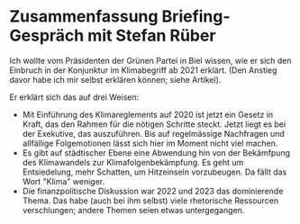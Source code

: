 # Zusammenfassung Briefing-Gespräch mit Stefan Rüber

Ich wollte vom Präsidenten der Grünen Partei in Biel wissen, wie er sich den Einbruch in der Konjunktur im Klimabegriff ab 2021 erklärt.
(Den Anstieg davor habe ich mir selbst erklären können; siehe Artikel).

Er erklärt sich das auf drei Weisen:
* Mit Einführung des Klimareglements auf 2020 ist jetzt ein Gesetz in Kraft, das den Rahmen für die nötigen Schritte steckt. Jetzt liegt es bei der Exekutive, das auszuführen. Bis auf regelmässige Nachfragen und allfällige Folgemotionen lässt sich hier im Moment nicht viel machen.
* Es gibt auf städtischer Ebene eine Abwendung hin von der Bekämfpung des Klimawandels zur Klimafolgenbekämpfung. Es geht um Entsiedelung, mehr Schatten, um Hitzeinseln vorzubeugen. Da fällt das Wort "Klima" weniger.
* Die finanzpolitische Diskussion war 2022 und 2023 das dominierende Thema. Das habe (auch bei ihm selbst) viele rhetorische Ressourcen verschlungen; andere Themen seien etwas untergegangen.
